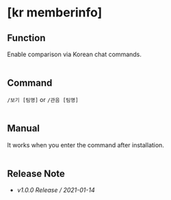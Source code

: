 # [kr memberinfo]

## Function
Enable comparison via Korean chat commands.
<br/>
<br/>

## Command
 ``/보기 [팀명]`` or ``/관음 [팀명]``
<br/>
<br/>

## Manual
It works when you enter the command after installation.
<br/>
<br/>

## Release Note
- *v1.0.0 Release / 2021-01-14*







